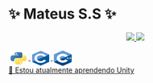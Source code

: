 # ✨ Mateus S.S ✨
<div align="center">
  <a href="https://github.com/Massnt">
  <img height="180em" src="https://github-readme-stats.vercel.app/api?username=Massnt&show_icons=true&theme=dracula&include_all_commits=true&count_private=true"/>
  <img height="180em" src="https://github-readme-stats.vercel.app/api/top-langs/?username=Massnt&layout=compact&langs_count=7&theme=dracula"/>
</div>
<div style="display: inline_block"><br>
  <img align="center" alt="Mateus-Python" height="30" width="40" src="https://raw.githubusercontent.com/devicons/devicon/master/icons/python/python-original.svg">
  <img align="center" alt="Mateus-C" height="30" width="40" src="https://raw.githubusercontent.com/devicons/devicon/master/icons/c/c-original.svg">
  <img align="center" alt="Mateus-C++" height="30" width="40" src="https://raw.githubusercontent.com/devicons/devicon/master/icons/cplusplus/cplusplus-original.svg">
</div>
🌱 Estou atualmente aprendendo Unity
<!--
**Massnt/Massnt** is a ✨ _special_ ✨ repository because its `README.md` (this file) appears on your GitHub profile.

Here are some ideas to get you started:

- 🔭 I’m currently working on ...
- 🌱 I’m currently learning ...
- 👯 I’m looking to collaborate on ...
- 🤔 I’m looking for help with ...
- 💬 Ask me about ...
- 📫 How to reach me: ...
- 😄 Pronouns: ...
- ⚡ Fun fact: ...
-->
